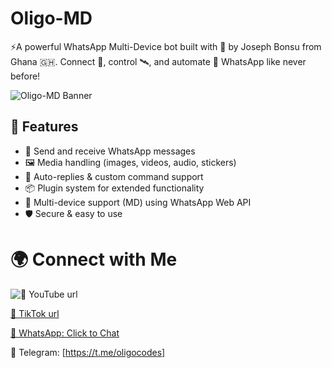# Oligo-MD
⚡A powerful WhatsApp Multi-Device bot built with 💚 by Joseph Bonsu from Ghana 🇬🇭. Connect 🔗, control 🛰, and automate 🔧 WhatsApp like never before! 

![Oligo-MD Banner](https://i.postimg.cc/765nFVKh/file-0000000072a861f89e02c20d4c7fa759.png)

## 🔧 Features
- 💬 Send and receive WhatsApp messages
- 🖼️ Media handling (images, videos, audio, stickers)
- 🔁 Auto-replies & custom command support
- 📦 Plugin system for extended functionality
- 📱 Multi-device support (MD) using WhatsApp Web API
- 🛡️ Secure & easy to use

# 🌍 Connect with Me

![🧠 YouTube url](https://youtube.com/@oligocodes?si=tNGZAiyjWY4ASynN)

[🎵 TikTok url](https://www.tiktok.com/@oligocodes?_t=ZM-8x938TMXJmK&_r=1)

[📲 WhatsApp: Click to Chat](https://wa.me/+233591179690)

🧠 Telegram: 
[https://t.me/oligocodes]
